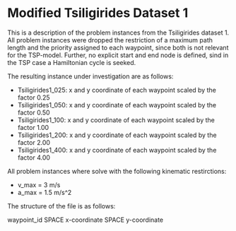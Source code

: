 # Modified Tsiligirides Dataset 1
This is a description of the problem instances from the Tsiligirides dataset 1.
All problem instances were dropped the restriction of a maximum path length and the priority assigned to each waypoint, since both is not relevant for the TSP-model. Further, no explicit start and end node is defined, sind in the TSP case a Hamiltonian cycle is seeked.

The resulting instance under investigation are as follows:
- Tsiligirides1_025: x and y coordinate of each waypoint scaled by the factor 0.25
- Tsiligirides1_050: x and y coordinate of each waypoint scaled by the factor 0.50
- Tsiligirides1_100: x and y coordinate of each waypoint scaled by the factor 1.00
- Tsiligirides1_200: x and y coordinate of each waypoint scaled by the factor 2.00
- Tsiligirides1_400: x and y coordinate of each waypoint scaled by the factor 4.00

All problem instances where solve with the following kinematic restirctions:
- v_max = 3 m/s
- a_max = 1.5 m/s^2

The structure of the file is as follows: 

waypoint_id SPACE x-coordinate SPACE y-coordinate